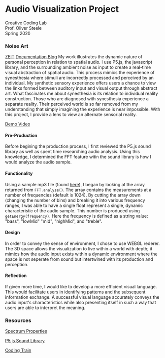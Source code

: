 # Audio Visualization Project
Creative Coding Lab  
Prof. Oliver Steele  
Spring 2020  

### Noise Art 
[ZEIT](https://my-project-march2020.now.sh)
[Documentation Blog](https://wp.nyu.edu/kennedycambracho/)
My work illustrates the dynamic nature of personal perception in relation to spatial audio. I use P5.js, the javascript library, and the surrounding ambient noise as input to create a real-time visual abstraction of spatial audio. This process mimics the experience of synesthesia where stimuli are incorrectly processed and perceived by an individual. My synthetic sensory experience offers users a chance to view the links formed between auditory input and visual output through abstract art.
What fascinates me about synesthesia is its relation to individual reality construction. Those who are diagnosed with synesthesia experience a separate reality. Their perceived world is so far removed from my understanding that simply imagining the experience is near impossible. With this project, I provide a lens to view an alternate sensorial reality.  

[Demo Video](youtube.com)
#### Pre-Production
Before begining the production process, I first reviewed the P5.js sound library as well as spent time researching audio analysis. Using this knowledge, I determined the FFT feature witin the sound library is how I would analyze the audio sample. 
#### Functionality
Using a sample mp3 file (found [here](https://freemusicarchive.org)), I began by looking at the array returned from `FFT.analyze()`. The array contains the measurements at a number of frequencies (default is 1024). 
By cutting the array down (changing the number of bins) and breaking it into various frequency ranges, I was able to have a single float represent a single, dynamic characteristic of the audio sample. This number is produced using `getEnergy(frequency)`. Here the frequency is defined as a string value: "bass", "lowMid" "mid", "highMid", and "treble". 
#### Design 
In order to convey the sense of environment, I chose to use WEBGL rederer. The 3D space allows the visualization to live within a world with depth; it mimics how the audio input exists within a dynamic environment where the space is not seperate from sound but intertwined with its production and perception. 
#### Reflection
If given more time, I would like to develop a more efficient visual language. This would facilitate users in identifying patterns and the subsequent information exchange. A successful visual language accurately conveys the audio input's characteristics while also presenting itself in such a way that users are able to interpret the meaning.

### Resources 
[Spectrum Properties](https://www.gigahertz-optik.de/en-us/basics-light-measurement/light-color/spectr-line-properties/)

[P5.js Sound Library](https://p5js.org/reference/#/libraries/p5.sound)

[Coding Train](https://www.youtube.com/channel/UCvjgXvBlbQiydffZU7m1_aw)